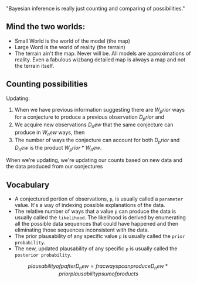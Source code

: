 "Bayesian inference is really just counting and comparing of possibilities."

## Mind the two worlds:
- Small World is the world of the model (the map)
- Large Word is the world of reality (the terrain)
- The terrain ain't the map. Never will be. All models are approximations of reality. Even a fabulous wizbang detailed map is always a map and not the terrain itself.

## Counting possibilities


Updating:
1. When we have previous information suggesting there are $W_prior$ ways for a conjecture to produce a previous observation $D_prior$ and
2. We acquire new observations $D_new$ that the same conjecture can produce in $W_new$ ways, then
3. The number of ways the conjecture can account for both $D_prior$ and $D_new$ is the product $W_prior * W_new$.

When we're updating, we're updating our counts based on new data and the data produced from our conjectures

## Vocabulary
- A conjectured portion of observations, `p`, is usually called a `parameter` value. It's a way of indexing possible explanations of the data.
- The relative number of ways that a value `p` can produce the data is usually called the `likelihood`. The likelihood is derived by enumerating all the possible data sequences that could have happened and then eliminating those sequences inconsistent with the data.
- The prior plausability of any specific value `p` is usually called the `prior probability`.
- The new, updated plausability of any specific `p` is usually called the `posterior probability`.

$$ plausability of p after D_new = frac{ways p can produce D_new * prior plausability p}{sum of products} $$